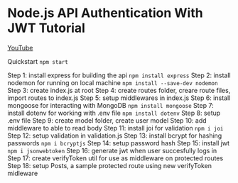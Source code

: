 # Node.js API Authentication With JWT Tutorial

[YouTube](https://www.youtube.com/watch?v=2jqok-WgelI)

Quickstart `npm start`

Step 1: install express for building the api `npm install express`
Step 2: install nodemon for running on local machine `npm install --save-dev nodemon`
Step 3: create index.js at root
Step 4: create routes folder, creare route files, import routes to index.js
Step 5: setup middlewares in index.js
Step 6: install mongoose for interacting with MongoDB `npm install mongoose`
Step 7: install dotenv for working with .env file `npm install dotenv`
Step 8: setup .env file
Step 9: create model folder, create user model
Step 10: add middleware to able to read body
Step 11: install joi for validation `npm i joi`
Step 12: setup validation in validation.js
Step 13: install bcrypt for hashing passwords `npm i bcryptjs`
Step 14: setup password hash
Step 15: install jwt `npm i jsonwebtoken`
Step 16: generate jwt when user succesfully logs in
Step 17: create verifyToken util for use as middleware on protected routes
Step 18: setup Posts, a sample protected route using new verifyToken midleware
